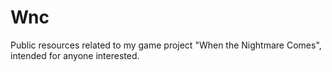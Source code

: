 # Wnc
Public resources related to my game project "When the Nightmare Comes", intended for anyone interested.
